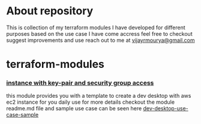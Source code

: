 # About repository

This is collection of my terraform modules I have developed for different purposes based on the use case I have come accress feel free to checkout suggest improvements and use
reach out to me at vijayrmourya@gmail.com

# terraform-modules

### [instance with key-pair and security group access](instance_with_key_pair)

this module provides you with a template to create a dev desktop with aws ec2 instance for you daily use for more details checkout the module readme.md file and sample use case can be seen here [dev-desktop-use-case-sample](https://github.com/vijayrmourya/dev-desktop-setup)